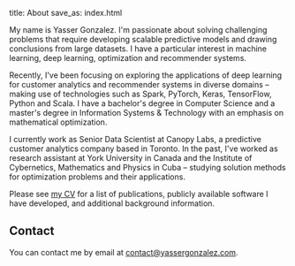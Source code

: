 title: About
save_as: index.html

My name is Yasser Gonzalez. I'm passionate about solving challenging
problems that require developing scalable predictive models and
drawing conclusions from large datasets. I have a particular interest
in machine learning, deep learning, optimization and recommender systems.

Recently, I've been focusing on exploring the applications of deep
learning for customer analytics and recommender systems in diverse
domains – making use of technologies such as Spark, PyTorch, Keras,
TensorFlow, Python and Scala. I have a bachelor's degree in Computer
Science and a master's degree in Information Systems & Technology with
an emphasis on mathematical optimization.

I currently work as Senior Data Scientist at Canopy Labs, a predictive
customer analytics company based in Toronto. In the past, I've worked
as research assistant at York University in Canada and the Institute
of Cybernetics, Mathematics and Physics in Cuba &ndash; studying
solution methods for optimization problems and their applications.

Please see [my CV](cv/) for a list of publications, publicly available
software I have developed, and additional background information.

## Contact

You can contact me by email at <contact@yassergonzalez.com>.

